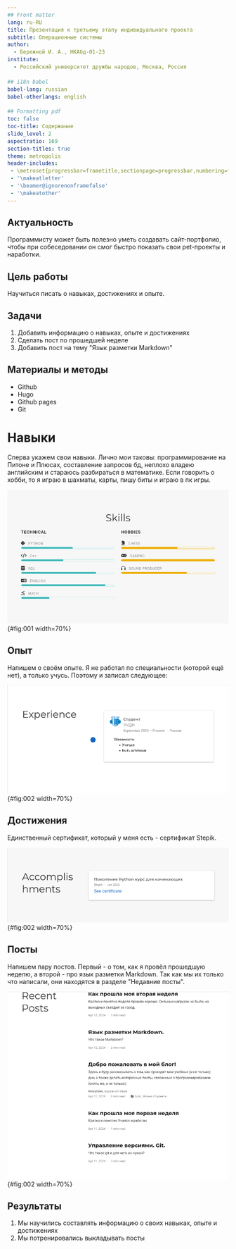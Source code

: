 ```yaml
---
## Front matter
lang: ru-RU
title: Презентация к третьему этапу индивидуального проекта
subtitle: Операционные системы
author:
  - Бережной И. А., НКАбд-01-23
institute:
  - Российский университет дружбы народов, Москва, Россия

## i18n babel
babel-lang: russian
babel-otherlangs: english

## Formatting pdf
toc: false
toc-title: Содержание
slide_level: 2
aspectratio: 169
section-titles: true
theme: metropolis
header-includes:
 - \metroset{progressbar=frametitle,sectionpage=progressbar,numbering=fraction}
 - '\makeatletter'
 - '\beamer@ignorenonframefalse'
 - '\makeatother'
---
```


## Актуальность

Программисту может быть полезно уметь создавать сайт-портфолио, чтобы при собеседовании он смог быстро показать свои pet-проекты и наработки.

## Цель работы

Научиться писать о навыках, достижениях и опыте.

## Задачи

1. Добавить информацию о навыках, опыте и достижениях
2. Сделать пост по прошедшей неделе
3. Добавить пост на тему "Язык разметки Markdown"

## Материалы и методы

- Github
- Hugo
- Github pages
- Git

# Навыки

Сперва укажем свои навыки. Лично мои таковы: программирование на Питоне и Плюсах, составление запросов бд, неплохо владею английским и стараюсь разбираться в математике. Если говорить о хобби, то я играю в шахматы, карты, пишу биты и играю в пк игры.

![](image/2.jpg){#fig:001 width=70%}

## Опыт

Напишем о своём опыте. Я не работал по специальности (которой ещё нет), а только учусь. Поэтому и записал следующее:

![](image/4.jpg){#fig:002 width=70%}

## Достижения

Единственный сертификат, который у меня есть - сертификат Stepik. 

![](image/6.jpg){#fig:002 width=70%}

## Посты

Напишем пару постов. Первый - о том, как я провёл прошедшую неделю, а второй - про язык разметки Markdown. Так как мы их только что написали, они находятся в разделе "Недавние посты".

![](image/10.jpg){#fig:002 width=70%}

## Результаты
1. Мы научились составлять информацию о своих навыках, опыте и достижениях
2. Мы потренировались выкладывать посты
